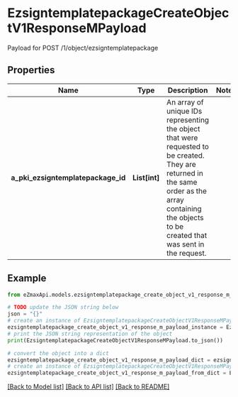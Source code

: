 # EzsigntemplatepackageCreateObjectV1ResponseMPayload

Payload for POST /1/object/ezsigntemplatepackage

## Properties

Name | Type | Description | Notes
------------ | ------------- | ------------- | -------------
**a_pki_ezsigntemplatepackage_id** | **List[int]** | An array of unique IDs representing the object that were requested to be created.  They are returned in the same order as the array containing the objects to be created that was sent in the request. | 

## Example

```python
from eZmaxApi.models.ezsigntemplatepackage_create_object_v1_response_m_payload import EzsigntemplatepackageCreateObjectV1ResponseMPayload

# TODO update the JSON string below
json = "{}"
# create an instance of EzsigntemplatepackageCreateObjectV1ResponseMPayload from a JSON string
ezsigntemplatepackage_create_object_v1_response_m_payload_instance = EzsigntemplatepackageCreateObjectV1ResponseMPayload.from_json(json)
# print the JSON string representation of the object
print(EzsigntemplatepackageCreateObjectV1ResponseMPayload.to_json())

# convert the object into a dict
ezsigntemplatepackage_create_object_v1_response_m_payload_dict = ezsigntemplatepackage_create_object_v1_response_m_payload_instance.to_dict()
# create an instance of EzsigntemplatepackageCreateObjectV1ResponseMPayload from a dict
ezsigntemplatepackage_create_object_v1_response_m_payload_from_dict = EzsigntemplatepackageCreateObjectV1ResponseMPayload.from_dict(ezsigntemplatepackage_create_object_v1_response_m_payload_dict)
```
[[Back to Model list]](../README.md#documentation-for-models) [[Back to API list]](../README.md#documentation-for-api-endpoints) [[Back to README]](../README.md)


